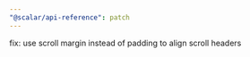 ```yaml
---
"@scalar/api-reference": patch
---
```


fix: use scroll margin instead of padding to align scroll headers
